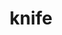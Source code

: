---
title: "knife"
image: "https://dl.dropboxusercontent.com/u/33967130/32px/knife.png"
categories: [etc]
tags: [photo, talk]
---
